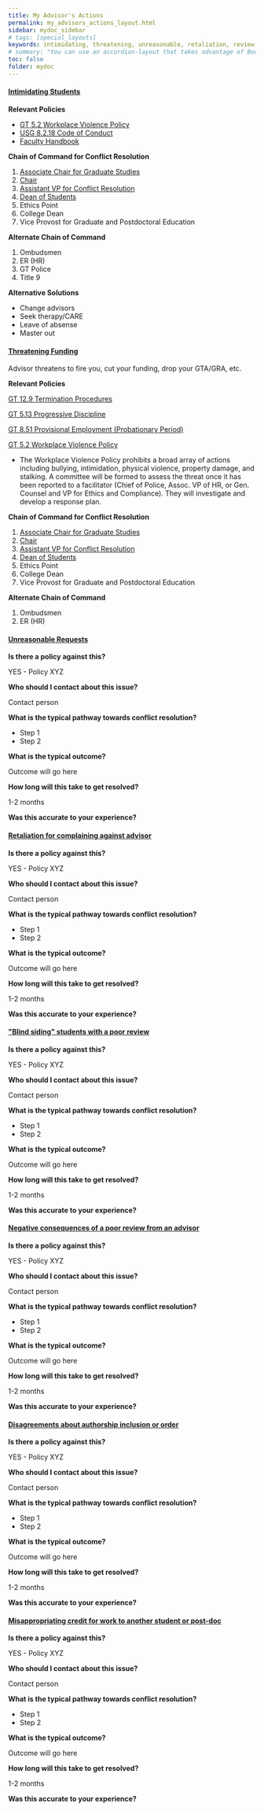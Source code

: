 ```yaml
---
title: My Advisor's Actions
permalink: my_advisors_actions_layout.html
sidebar: mydoc_sidebar
# tags: [special_layouts]
keywords: intimidating, threatening, unreasonable, retaliation, review
# summary: "You can use an accordion-layout that takes advantage of Bootstrap styling. This is useful for an FAQ page."
toc: false
folder: mydoc
---
```


<div class="panel-group" id="my-advisors-actions">
    <div class="panel panel-default">
        <div class="panel-heading">
            <h4 class="panel-title">
                <a class="noCrossRef accordion-toggle" data-toggle="collapse" data-parent="#my-advisors-actions" href="#intimidating-students">Intimidating Students</a>
            </h4>
        </div>
        <div id="intimidating-students" class="panel-collapse collapse noCrossRef">
            <div class="panel-body">
		<!-- <p>Advisor intimidates, harasses, and manipulates you to to achieve some desired result.</p> -->
                <p><b>Relevant Policies</b></p>
                    <ul>
                             <li><a href="https://policylibrary.gatech.edu/employment/workplace-violence">GT 5.2 Workplace Violence Policy</a></li>
                             <li><a href="https://www.usg.edu/policymanual/section8/C224/#p8.2.18_personnel_conduct">USG 8.2.18 Code of Conduct</a></li>
                             <li><a href="https://policylibrary.gatech.edu/faculty_handbook">Faculty Handbook</a></li>
                    </ul>
                <p><b>Chain of Command for Conflict Resolution</b></p>
                    <ol type="1">
                             <li><a href="associate_chair.html">Associate Chair for Graduate Studies</a></li>
                             <li><a href="department_chair.html">Chair</a></li>
                             <li><a href="vice_provost_conflict_resolution.html">Assistant VP for Conflict Resolution</a></li>
                             <li><a href="dean_students.html">Dean of Students</a></li>
                             <li>Ethics Point</li>
                             <li>College Dean</li>
                             <li>Vice Provost for Graduate and Postdoctoral Education</li>
                    </ol>
                <p><b>Alternate Chain of Command</b></p>
                    <ol type="1">
                             <li>Ombudsmen</li>
                             <li>ER (HR)</li>
                             <li>GT Police</li>
                             <li>Title 9</li>
                    </ol>
                <p><b>Alternative Solutions</b></p>
                        <ul>
                            <li>Change advisors</li>
                            <li>Seek therapy/CARE</li>
                            <li>Leave of absense</li>
                            <li>Master out</li>
                        </ul>
            </div>
        </div>
    </div>
    <!-- /.panel -->
    <div class="panel panel-default">
        <div class="panel-heading">
            <h4 class="panel-title">
                <a class="noCrossRef accordion-toggle" data-toggle="collapse" data-parent="#my-advisors-actions" href="#threatening-funding">Threatening Funding</a>
            </h4>
        </div>
        <div id="threatening-funding" class="panel-collapse collapse noCrossRef">
            <div class="panel-body">
		<p>Advisor threatens to fire you, cut your funding, drop your GTA/GRA, etc.</p>
                <p><b>Relevant Policies</b></p>
                    <p><a href="https://policylibrary.gatech.edu/employment/termination-procedures" target="_blank">GT 12.9 Termination Procedures</a>
                    <p><a href="https://policylibrary.gatech.edu/employment/progressive-discipline" target="_blank">GT 5.13 Progressive Discipline</a>
                    <p><a href="https://policylibrary.gatech.edu/employment/provisional-employment-probationary-period" target="_blank">GT 8.51 Provisional Employment (Probationary Period)</a>
                    <p><a href="https://policylibrary.gatech.edu/employment/workplace-violence" target="_blank">GT 5.2 Workplace Violence Policy</a>
                        <ul>
                             <li>The Workplace Violence Policy prohibits a broad array of actions including bullying, intimidation, physical violence, property damage, and stalking. A committee will be formed to assess the threat once it has been reported to a facilitator (Chief of Police, Assoc. VP of HR, or Gen. Counsel and VP for Ethics and Compliance). They will investigate and develop a response plan.</li>
                        </ul>
                <p><b>Chain of Command for Conflict Resolution</b></p>
                    <ol type="1">
                             <li><a href="associate_chair.html" target="_blank">Associate Chair for Graduate Studies</a></li>
                             <li><a href="department_chair.html" target="_blank">Chair</a></li>
                             <li><a href="vice_provost_conflict_resolution.html" target="_blank">Assistant VP for Conflict Resolution</a></li>
                             <li><a href="dean_students.html" target="_blank">Dean of Students</a></li>
                             <li>Ethics Point</li>
                             <li>College Dean</li>
                             <li>Vice Provost for Graduate and Postdoctoral Education</li>
                    </ol>
                <p><b>Alternate Chain of Command</b></p>
                    <ol type="1">
                             <li>Ombudsmen</li>
                             <li>ER (HR)</li>
                    </ol>
            </div>
        </div>
    </div>
    <!-- /.panel -->
    <div class="panel panel-default">
        <div class="panel-heading">
            <h4 class="panel-title">
                <a class="noCrossRef accordion-toggle" data-toggle="collapse" data-parent="#my-advisors-actions" href="#unreasonable-requests">Unreasonable Requests</a>
            </h4>
        </div>
        <div id="unreasonable-requests" class="panel-collapse collapse noCrossRef">
            <div class="panel-body">
                <p><b>Is there a policy against this?</b></p>
                    <p class="answer">YES - Policy XYZ</p>
                <p><b>Who should I contact about this issue?</b></p>
                    <p class="answer">Contact person</p>
                <p><b>What is the typical pathway towards conflict resolution?</b></p>
                        <ul>
                            <li>Step 1</li>
                            <li>Step 2</li>
                        </ul>
                <p><b>What is the typical outcome?</b></p>
                    <p class="answer">Outcome will go here</p>
                <p><b>How long will this take to get resolved?</b></p>
                    <p class="answer">1-2 months</p>
                <p><b>Was this accurate to your experience? </b></p>
            </div>
        </div>
    </div>
    <!-- /.panel -->
    <div class="panel panel-default">
        <div class="panel-heading">
            <h4 class="panel-title">
                <a class="noCrossRef accordion-toggle" data-toggle="collapse" data-parent="#my-advisors-actions" href="#retaliation-for-complaining-against-advisor">Retaliation for complaining against advisor</a>
            </h4>
        </div>
        <div id="retaliation-for-complaining-against-advisor" class="panel-collapse collapse">
            <div class="panel-body">
                <p><b>Is there a policy against this?</b></p>
                    <p class="answer">YES - Policy XYZ</p>
                <p><b>Who should I contact about this issue?</b></p>
                    <p class="answer">Contact person</p>
                <p><b>What is the typical pathway towards conflict resolution?</b></p>
                        <ul>
                            <li>Step 1</li>
                            <li>Step 2</li>
                        </ul>
                <p><b>What is the typical outcome?</b></p>
                    <p class="answer">Outcome will go here</p>
                <p><b>How long will this take to get resolved?</b></p>
                    <p class="answer">1-2 months</p>
                <p><b>Was this accurate to your experience? </b></p>
            </div>
        </div>
    </div>
    <!-- /.panel -->
    <div class="panel panel-default">
        <div class="panel-heading">
            <h4 class="panel-title">
                <a class="noCrossRef accordion-toggle" data-toggle="collapse" data-parent="#my-advisors-actions" href="#blind-siding-students-with-a-poor-review">"Blind siding" students with a poor review</a>
            </h4>
        </div>
        <div id="blind-siding-students-with-a-poor-review" class="panel-collapse collapse">
            <div class="panel-body">
                <p><b>Is there a policy against this?</b></p>
                    <p class="answer">YES - Policy XYZ</p>
                <p><b>Who should I contact about this issue?</b></p>
                    <p class="answer">Contact person</p>
                <p><b>What is the typical pathway towards conflict resolution?</b></p>
                        <ul>
                            <li>Step 1</li>
                            <li>Step 2</li>
                        </ul>
                <p><b>What is the typical outcome?</b></p>
                    <p class="answer">Outcome will go here</p>
                <p><b>How long will this take to get resolved?</b></p>
                    <p class="answer">1-2 months</p>
                <p><b>Was this accurate to your experience? </b></p>
            </div>
        </div>
    </div>
    <!-- /.panel -->
    <div class="panel panel-default">
        <div class="panel-heading">
            <h4 class="panel-title">
                <a class="noCrossRef accordion-toggle" data-toggle="collapse" data-parent="#my-advisors-actions" href="#negative-consequences-of-a-poor-review-from-an-advisor">Negative consequences of a poor review from an advisor</a>
            </h4>
        </div>
        <div id="negative-consequences-of-a-poor-review-from-an-advisor" class="panel-collapse collapse">
            <div class="panel-body">
                <p><b>Is there a policy against this?</b></p>
                    <p class="answer">YES - Policy XYZ</p>
                <p><b>Who should I contact about this issue?</b></p>
                    <p class="answer">Contact person</p>
                <p><b>What is the typical pathway towards conflict resolution?</b></p>
                        <ul>
                            <li>Step 1</li>
                            <li>Step 2</li>
                        </ul>
                <p><b>What is the typical outcome?</b></p>
                    <p class="answer">Outcome will go here</p>
                <p><b>How long will this take to get resolved?</b></p>
                    <p class="answer">1-2 months</p>
                <p><b>Was this accurate to your experience? </b></p>
            </div>
        </div>
    </div>
    <!-- /.panel -->
    <div class="panel panel-default">
        <div class="panel-heading">
            <h4 class="panel-title">
                <a class="noCrossRef accordion-toggle" data-toggle="collapse" data-parent="#my-advisors-actions" href="#disagreements-about-authorship-inclusion-or-order">Disagreements about authorship inclusion or order</a>
            </h4>
        </div>
        <div id="disagreements-about-authorship-inclusion-or-order" class="panel-collapse collapse">
            <div class="panel-body">
                <p><b>Is there a policy against this?</b></p>
                    <p class="answer">YES - Policy XYZ</p>
                <p><b>Who should I contact about this issue?</b></p>
                    <p class="answer">Contact person</p>
                <p><b>What is the typical pathway towards conflict resolution?</b></p>
                        <ul>
                            <li>Step 1</li>
                            <li>Step 2</li>
                        </ul>
                <p><b>What is the typical outcome?</b></p>
                    <p class="answer">Outcome will go here</p>
                <p><b>How long will this take to get resolved?</b></p>
                    <p class="answer">1-2 months</p>
                <p><b>Was this accurate to your experience? </b></p>
            </div>
        </div>
    </div>
    <!-- /.panel -->
    <div class="panel panel-default">
        <div class="panel-heading">
            <h4 class="panel-title">
                <a class="accordion-toggle" data-toggle="collapse" data-parent="#my-advisors-actions" href="#misappropriating-credit-for-work-to-another-student-or-post-doc">Misappropriating credit for work to another student or post-doc</a>
            </h4>
        </div>
        <div id="misappropriating-credit-for-work-to-another-student-or-post-doc" class="panel-collapse collapse">
            <div class="panel-body">
                <p><b>Is there a policy against this?</b></p>
                    <p class="answer">YES - Policy XYZ</p>
                <p><b>Who should I contact about this issue?</b></p>
                    <p class="answer">Contact person</p>
                <p><b>What is the typical pathway towards conflict resolution?</b></p>
                    <ul>
                        <li>Step 1</li>
                        <li>Step 2</li>
                    </ul>
                <p><b>What is the typical outcome?</b></p>
                    <p class="answer">Outcome will go here</p>
                <p><b>How long will this take to get resolved?</b></p>
                    <p class="answer">1-2 months</p>
                <p><b>Was this accurate to your experience? </b></p>
            </div>
        </div>
    </div>
</div>
<!-- /.panel-group -->

<script>
    if(location.hash !== null && location.hash !== "")
    {
        var url = location.hash.endsWith("-1") ? location.hash.substring(0, location.hash.length-2) : location.hash;
        $(url + ".collapse").collapse("show");
    }
</script>
